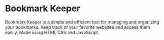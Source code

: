 # Bookmark Keeper

Bookmark Keeper is a simple and efficient tool for managing and organizing your bookmarks. Keep track of your favorite websites and access them easily. Made using HTMl, CSS and JavaScript. 
